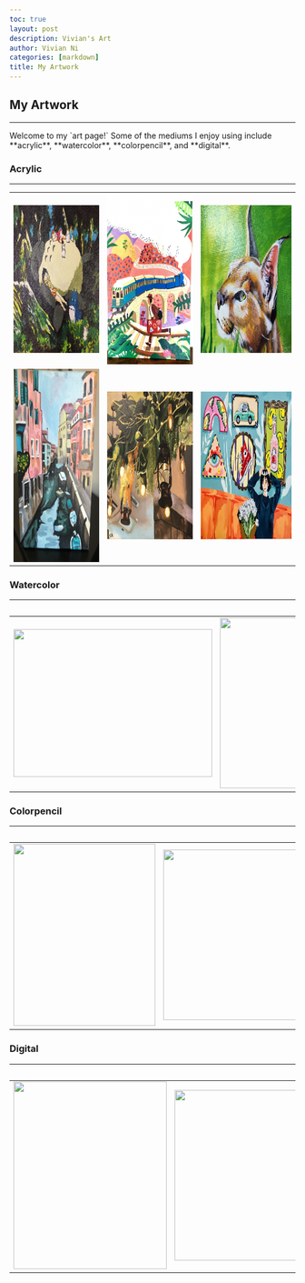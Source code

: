 ```yaml
---
toc: true
layout: post
description: Vivian's Art
author: Vivian Ni
categories: [markdown]
title: My Artwork
---
```

## My Artwork
<hr>
Welcome to my `art page!` Some of the mediums I enjoy using include **acrylic**, **watercolor**, **colorpencil**, and **digital**.

<h3>Acrylic</h3>
<hr>
<table>
    <tr>
        <td><img src ="https://github.com/vivianknee/FastPages/blob/master/images/acrylic.jpg?raw=true" width="350" height="260"></td>
        <td><img src="https://github.com/vivianknee/FastPages/blob/master/images/acrylic2.jpg?raw=true" width="270" height="300"></td>
        <td><img src="https://github.com/vivianknee/FastPages/blob/master/images/acrylic3.jpg?raw=true" width="370" height="260"></td>
    <tr>
    <tr>
        <td><img src="https://github.com/vivianknee/FastPages/blob/master/images/acrylic4.PNG?raw=true" width="250" height="340"></td>
        <td><img src="https://github.com/vivianknee/FastPages/blob/master/images/acrylic5.jpg?raw=true" width="350" height="260"></td>
        <td><img src="https://github.com/vivianknee/FastPages/blob/master/images/acrylic6.jpg?raw=true" width="370" height="260"></td>
    <tr>
<table>


<h3>Watercolor</h3>
<hr>
<table>
    <tr>
        <td><img src ="https://github.com/vivianknee/FastPages/blob/master/images/watercolor.jpg ?raw=true" width="350" height="260"></td>
        <td><img src="https://github.com/vivianknee/FastPages/blob/master/images/ ?raw=true" width="270" height="300"></td>
        <td><img src="https://github.com/vivianknee/FastPages/blob/master/images/ ?raw=true" width="370" height="260"></td>
    <tr>
<table>

<h3>Colorpencil</h3>
<hr>
<table>
    <tr>
        <td><img src ="https://github.com/vivianknee/FastPages/blob/master/images/colorpencil.jpg ?raw=true" width="250" height="320"></td>
        <td><img src="https://github.com/vivianknee/FastPages/blob/master/images/ ?raw=true" width="270" height="300"></td>
        <td><img src="https://github.com/vivianknee/FastPages/blob/master/images/ ?raw=true" width="370" height="260"></td>
    <tr>
<table>

<h3>Digital</h3>
<hr>
<table>
    <tr>
        <td><img src ="https://github.com/vivianknee/FastPages/blob/master/images/digital.PNG ?raw=true" width="270" height="330"></td>
        <td><img src="https://github.com/vivianknee/FastPages/blob/master/images/ ?raw=true" width="270" height="300"></td>
        <td><img src="https://github.com/vivianknee/FastPages/blob/master/images/ ?raw=true" width="370" height="260"></td>
    <tr>
<table>